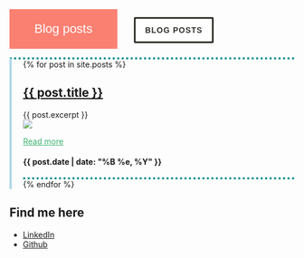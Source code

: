 <!-- <head>
{% if site.google_analytics and jekyll.environment == 'production' %}
{% include analytics.html %}
{% endif %}
</head> -->

<style>
  .blue-border {
    border-left:solid 4px lightblue; 
    padding-left:20px;
    border-top:dotted 4px darkcyan;
  }

  [class$="post"] {
    border-bottom:dotted 4px darkcyan;
  }

  img {
    max-width: 20%;
    height: auto;
    border-radius: 10%;
    opacity: 0.8;
  }

  p a {
    color: mediumseagreen;
  }

  p a:hover { 
    color: darkseagreen;
    transition: 0.2s
  }

  img:hover { 
    transform: scale(1.05) rotate(5deg) translate(20px, 0px);
  }

  .change-color {
    font: 22px Arial;
    display: inline-block;
    padding: 1em 2em;
    text-align: center;
    color: white;
    background: red; /* default color */

    /* "to left" / "to right" - affects initial color */
    background: linear-gradient(to left, salmon 50%, lightblue 50%) right;
    background-size: 200%;
    transition: .5s ease-out;
  }
  .change-color:hover {
    background-position: left;
  }

  .change-color2 {
    color: #31302B;
    background: #FFF;
    padding: 12px 17px;
    margin: 25px;
    font-family: 'OpenSansBold', sans-serif;
    border: 3px solid #31302B;
    font-size: 14px;
    font-weight: bold;
    letter-spacing: 1px;
    text-transform: uppercase;
    border-radius: 2px;
    display: inline-block;
    text-align: center;
    cursor: pointer;
    box-shadow: inset 0 0 0 0 #31302B;
    -webkit-transition: all ease 0.8s;
    -moz-transition: all ease 0.8s;
    transition: all ease 0.8s;
  }
  .change-color2:hover {
    box-shadow: inset 100px 0 0 0 #e0e0e0;
    color: #fff;
  }
</style>

<div class="change-color">Blog posts</div>
<div class="change-color2">Blog posts</div>

<div class="blue-border">
  {% for post in site.posts %}
    <article class="post">
      <h1>
        <a href="{{ site.baseurl }}{{ post.url }}">{{ post.title }}</a>
      </h1>
      <div class="entry">
        {{ post.excerpt }}
      </div>
      <picture>
        <img src="{{ site.baseurl }}/images/{{ post.image }}">
      </picture>
      <p class="right"><a href="{{ site.baseurl }}{{ post.url }}">Read more</a></p>
      <h4>
        <p class="post_date">{{ post.date | date: "%B %e, %Y" }}</p>
      </h4>
    </article>
  {% endfor %}
</div>

## Find me here 
- [LinkedIn](https://www.linkedin.com/in/casper-dijkstra-30661897/)
- [Github](https://github.com/cdijkstra)